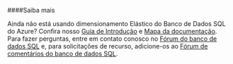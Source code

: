﻿####Saiba mais

Ainda não está usando dimensionamento Elástico do Banco de Dados SQL do Azure? Confira nosso [Guia de Introdução](./sql-database-elastic-scale-get-started.md) e [Mapa da documentação](./sql-database-elastic-scale-documentation-map.md).  Para fazer perguntas, entre em contato conosco no [Fórum do banco de dados SQL](http://social.msdn.microsoft.com/forums/azure/en-US/home?forum=ssdsgetstarted) e, para solicitações de recurso, adicione-os ao [Fórum de comentários do banco de dados SQL](http://feedback.azure.com/forums/217321-sql-database).
<!--HONumber=42-->
